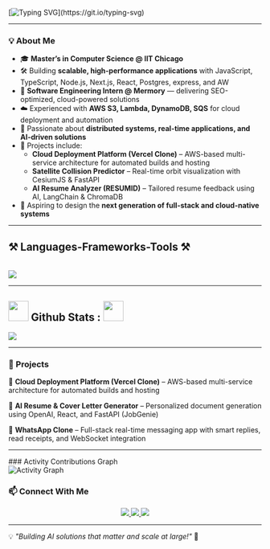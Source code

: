 [![Typing SVG](https://readme-typing-svg.herokuapp.com?font=Noto+Sans+Display&weight=600&size=40&pause=600&color=F7F7F7&background=FFFFFF00&vCenter=true&random=false&width=503&height=65&lines=Hi+There+%F0%9F%91%8B!;I+am+Shiva+Raghav.)](https://git.io/typing-svg)


---

### 💡 About Me
- 🎓 **Master’s in Computer Science @ IIT Chicago**  
- 🛠️ Building **scalable, high-performance applications** with JavaScript, TypeScript, Node.js, Next.js, React, Postgres, express, and AW  
- 💼 **Software Engineering Intern @ Mermory** — delivering SEO-optimized, cloud-powered solutions  
- ☁️ Experienced with **AWS S3, Lambda, DynamoDB, SQS** for cloud deployment and automation  
- 📡 Passionate about **distributed systems, real-time applications, and AI-driven solutions**  
- 🚀 Projects include:
  - **Cloud Deployment Platform (Vercel Clone)** – AWS-based multi-service architecture for automated builds and hosting  
  - **Satellite Collision Predictor** – Real-time orbit visualization with CesiumJS & FastAPI  
  - **AI Resume Analyzer (RESUMID)** – Tailored resume feedback using AI, LangChain & ChromaDB  
- 🎯 Aspiring to design the **next generation of full-stack and cloud-native systems** 


---

<h2 >⚒️ Languages-Frameworks-Tools ⚒️</h2>
<br/>
<img src="https://skillicons.dev/icons?i=javascript,typescript,python,c,cpp,java,bash,react,redux,html,css,bootstrap,tailwind,mui,nodejs,express,spring,flask,graphql,mongodb,postgresql,sqlite,firebase,aws,docker,kubernetes,git,github,npm,postman,vercel,vscode,eclipse,idea,scikitlearn,hibernate,jest,figma"/>


<br>

---

## <img width="40px" src="https://img.shields.io/badge/-100000?logo=github&logoColor=white"/> Github Stats :  <img width="40px" src="https://img.shields.io/badge/-100000?logo=github&logoColor=white"/>

<img src="https://pacman.abozanona.me/?username=shivarag200701" />

---

### 📌 Projects  
🔹 **Cloud Deployment Platform (Vercel Clone)** – AWS-based multi-service architecture for automated builds and hosting

🔹 **AI Resume & Cover Letter Generator** – Personalized document generation using OpenAI, React, and FastAPI (JobGenie)

🔹 **WhatsApp Clone** – Full-stack real-time messaging app with smart replies, read receipts, and WebSocket integration

---
<td colspan="2" align="center">
      ### Activity Contributions Graph
      <br/>
      <img src="https://github-readme-activity-graph.vercel.app/graph?username=shivarag200701&radius=16&theme=high-contrast&area=true&order=5&custom_title=Activity%20Contributions%20Graph&line=00ff00&area_color=005f99&bg_color=000000&hide_border=true" alt="Activity Graph" />
    </td>
  </tr>
</table>

### 📫 Connect With Me  
<p align="center">
  <a href="https://www.linkedin.com/in/shiva-raghav/">
    <img src="https://img.shields.io/badge/LinkedIn-0A66C2?style=for-the-badge&logo=linkedin&logoColor=white" />
  </a>
  <a href="https://github.com/ShivaRaghav">
    <img src="https://img.shields.io/badge/GitHub-181717?style=for-the-badge&logo=github&logoColor=white" />
  </a>
  <a href="https://www.shiva-raghav.com/">
    <img src="https://img.shields.io/badge/Portfolio-000000?style=for-the-badge&logo=firefox&logoColor=white" />
  </a>
</p>

---

💡 *"Building AI solutions that matter and scale at large!"* 🚀

